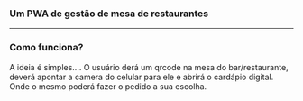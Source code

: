 ### Um PWA de gestão de mesa de restaurantes

---

### Como funciona?

A ideia é simples....
O usuário derá um qrcode na mesa do bar/restaurante, deverá apontar a camera do celular para ele e abrirá o cardápio digital.
Onde o mesmo poderá fazer o pedido a sua escolha.
